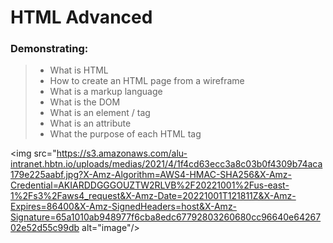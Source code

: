 # HTML Advanced

### Demonstrating:

> - What is HTML
> - How to create an HTML page from a wireframe
> - What is a markup language
> - What is the DOM
> - What is an element / tag
> - What is an attribute
> - What the purpose of each HTML tag

<img src="https://s3.amazonaws.com/alu-intranet.hbtn.io/uploads/medias/2021/4/1f4cd63ecc3a8c03b0f4309b74aca179e225aabf.jpg?X-Amz-Algorithm=AWS4-HMAC-SHA256&X-Amz-Credential=AKIARDDGGGOUZTW2RLVB%2F20221001%2Fus-east-1%2Fs3%2Faws4_request&X-Amz-Date=20221001T121811Z&X-Amz-Expires=86400&X-Amz-SignedHeaders=host&X-Amz-Signature=65a1010ab948977f6cba8edc67792803260680cc96640e6426702e52d55c99db alt="image"/>
